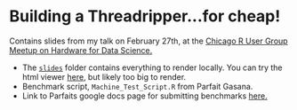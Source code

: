 # Building a Threadripper...for cheap!

Contains slides from my talk on February 27th, at the [Chicago R User Group Meetup on Hardware for Data Science.](https://github.com/Chicago-R-User-Group/2019-n2-Hardware-for-Data-Science)

- The [`slides`](https://github.com/JustinMShea/hardware-for-data-science/tree/master/slides) folder contains everything to render locally. You can try the html viewer [here](https://htmlpreview.github.io/?https://github.com/JustinMShea/hardware-for-data-science/blob/master/slides/threadripper-build.html), but likely too big to render.
- Benchmark script, `Machine_Test_Script.R` from Parfait Gasana.
- Link to Parfaits google docs page for submitting benchmarks [here.](https://docs.google.com/forms/d/e/1FAIpQLScgHUzUe2yAYZfeHjA_Tf82mEWhqurGcb9M4yYWRlp8-X1S_Q/viewform)




